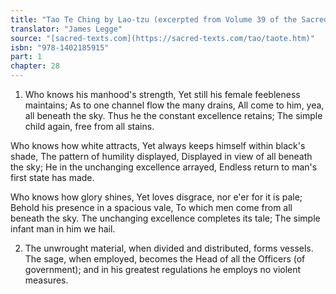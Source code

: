 ```yaml
---
title: "Tao Te Ching by Lao-tzu (excerpted from Volume 39 of the Sacred Books of the East.)"
translator: "James Legge"
source: "[sacred-texts.com](https://sacred-texts.com/tao/taote.htm)"
isbn: "978-1402185915"
part: 1
chapter: 28
---
```

1. Who knows his manhood's strength, 
Yet still his female feebleness maintains; 
As to one channel flow the many drains, 
All come to him, yea, all beneath the sky. 
Thus he the constant excellence retains; 
The simple child again, free from all stains. 

Who knows how white attracts, 
Yet always keeps himself within black's shade, 
The pattern of humility displayed, 
Displayed in view of all beneath the sky; 
He in the unchanging excellence arrayed, 
Endless return to man's first state has made. 

Who knows how glory shines, 
Yet loves disgrace, nor e'er for it is pale; 
Behold his presence in a spacious vale, 
To which men come from all beneath the sky. 
The unchanging excellence completes its tale; 
The simple infant man in him we hail. 

2. The unwrought material, when divided and distributed, forms vessels.
The sage, when employed, becomes the Head of all the Officers (of
government); and in his greatest regulations he employs no violent
measures.